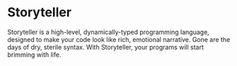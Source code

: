 # Storyteller

Storyteller is a high-level, dynamically-typed programming language, designed to make your code look like rich, emotional narrative. Gone are the days of dry, sterile syntax. With Storyteller, your programs will start brimming with life.
